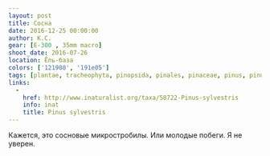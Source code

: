 ```yaml
---
layout: post
title: Сосна
date: 2016-12-25 00:00:00
author: К.С.
gear: [E-300 , 35mm macro]
shoot_date: 2016-07-26
location: Ёль-база
colors: ['121908', '191e05']
tags: [plantae, tracheophyta, pinopsida, pinales, pinaceae, pinus, pinus sylvestris]
links:
  -
    href: http://www.inaturalist.org/taxa/58722-Pinus-sylvestris
    info: inat
    title: Pinus sylvestris
---
```


Кажется, это сосновые микростробилы. Или молодые побеги. Я не уверен.
